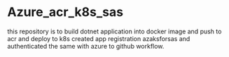 # Azure_acr_k8s_sas
this repository is to build dotnet application into docker image and push to acr and deploy to k8s
created app registration azaksforsas and authenticated the same with azure to github workflow.
